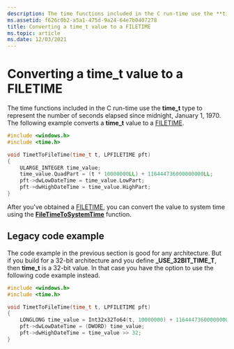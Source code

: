```yaml
---
description: The time functions included in the C run-time use the **time_t** type to represent the number of seconds elapsed since midnight, January 1, 1970. The following example converts a **time_t** value to a [FILETIME](/windows/win32/api/minwinbase/ns-minwinbase-filetime).
ms.assetid: f626c0b2-a5a1-475d-9a24-64e7b0407278
title: Converting a time_t value to a FILETIME
ms.topic: article
ms.date: 12/03/2021
---
```


# Converting a time\_t value to a FILETIME

The time functions included in the C run-time use the **time_t** type to represent the number of seconds elapsed since midnight, January 1, 1970. The following example converts a **time_t** value to a [FILETIME](/windows/win32/api/minwinbase/ns-minwinbase-filetime).

```cpp
#include <windows.h>
#include <time.h>

void TimetToFileTime(time_t t, LPFILETIME pft)
{
    ULARGE_INTEGER time_value;
    time_value.QuadPart = (t * 10000000LL) + 116444736000000000LL;
    pft->dwLowDateTime = time_value.LowPart;
    pft->dwHighDateTime = time_value.HighPart;
}
```

After you've obtained a [FILETIME](/windows/win32/api/minwinbase/ns-minwinbase-filetime), you can convert the value to system time using the [**FileTimeToSystemTime**](/windows/win32/api/timezoneapi/nf-timezoneapi-filetimetosystemtime) function.

## Legacy code example

The code example in the previous section is good for any architecture. But if you build for a 32-bit architecture and you define **_USE_32BIT_TIME_T**, then **time_t** is a 32-bit value. In that case you have the option to use the following code example instead.

```cpp
#include <windows.h>
#include <time.h>

void TimetToFileTime(time_t t, LPFILETIME pft)
{
    LONGLONG time_value = Int32x32To64(t, 10000000) + 116444736000000000;
    pft->dwLowDateTime = (DWORD) time_value;
    pft->dwHighDateTime = time_value >> 32;
}
```
